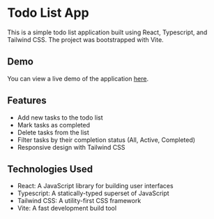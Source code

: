 # Todo List App

This is a simple todo list application built using React, Typescript, and Tailwind CSS. The project was bootstrapped with Vite.

## Demo

You can view a live demo of the application [here](https://todo-8f0r5vpp9-oesteve.vercel.app/).

## Features

- Add new tasks to the todo list
- Mark tasks as completed
- Delete tasks from the list
- Filter tasks by their completion status (All, Active, Completed)
- Responsive design with Tailwind CSS

## Technologies Used

- React: A JavaScript library for building user interfaces
- Typescript: A statically-typed superset of JavaScript
- Tailwind CSS: A utility-first CSS framework
- Vite: A fast development build tool
